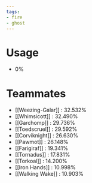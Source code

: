 ```yaml
---
tags:
- fire
- ghost
---
```

# Usage
- 0%
# Teammates
- [[Weezing-Galar]] : 32.532%
- [[Whimsicott]] : 32.490%
- [[Garchomp]] : 29.736%
- [[Toedscruel]] : 29.592%
- [[Corviknight]] : 26.630%
- [[Pawmot]] : 26.148%
- [[Farigiraf]] : 19.341%
- [[Tornadus]] : 17.831%
- [[Torkoal]] : 14.200%
- [[Iron Hands]] : 10.998%
- [[Walking Wake]] : 10.903%